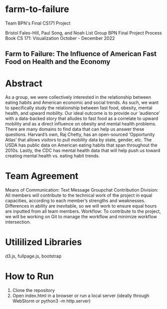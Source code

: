 # farm-to-failure
Team BPN's Final CS171 Project

Bristol Fales-Hill, Paul Song, and Noah List
Group BPN
Final Project Process Book
CS 171: Visualization
October - December 2022


## Farm to Failure: The Influence of American Fast Food on Health and the Economy

# Abstract
As a group, we were collectively interested in the relationship between eating habits and American economic and social trends. As such, we want to specifically study the relationship between fast food, obesity, mental health, and upward mobility. Our ideal outcome is to provide our ‘audience’ with a data-backed story that alludes to fast food as a correlate to upward mobility and as a direct influence on obesity and mental health problems. There are many domains to find data that can help us answer these questions. Harvard’s own, Raj Chetty, has an open-sourced ‘Opportunity Atlas’ that allows visitors to pull mobility data by state, gender, etc. The USDA has public data on American eating habits that span throughout the 2010s. Lastly, the CDC has mental health data that will help push us toward creating mental health vs. eating habit trends. 

# Team Agreement
Means of Communication: Text Message Groupchat
	Contribution Division: All members will contribute to the technical work of the project in equal capacities, according to each member’s strengths and weaknesses. Differences in ability are inevitable, so we will work to ensure equal hours are inputted from all team members. 
	Workflow: To contribute to the project, we will be working on Git to manage the workflow and minimize workflow intersection.


# Utililized Libraries
d3.js, fullpage.js, bootstrap

# How to Run
1. Clone the repository
2. Open index.html in a browser or run a local server (ideally through WebStorm or python3 -m http.server)